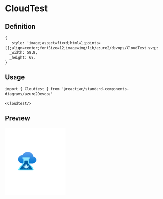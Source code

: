 # CloudTest

## Definition

```
{
  _style: 'image;aspect=fixed;html=1;points=[];align=center;fontSize=12;image=img/lib/azure2/devops/CloudTest.svg;strokeColor=none;',
  _width: 58.8,
  _height: 68,
}
```

## Usage

```
import { Cloudtest } from '@reactiac/standard-components-diagrams/azure2Devops'

<Cloudtest/>
```

## Preview

<img src="./cloudtest.png" width="200"/>
